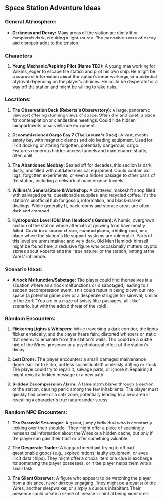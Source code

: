 ## Space Station Adventure Ideas

### General Atmosphere:
-   **Darkness and Decay:** Many areas of the station are dimly lit or completely dark, requiring a light source. The pervasive sense of decay and disrepair adds to the tension.

### Characters:

1.  **Young Mechanic/Aspiring Pilot (Name TBD):** A young man working for Wilkins, eager to escape the station and pilot his own ship. He might be a source of information about the station's inner workings, or a potential ally/rival depending on the player's choices. He could be desperate for a way off the station and might be willing to take risks.

### Locations:

1.  **The Observation Deck (Roberts's Observatory):** A large, panoramic viewport offering stunning views of space. Often dim and quiet, a place for contemplation or clandestine meetings. Could hide hidden compartments or surveillance equipment.

2.  **Decommissioned Cargo Bay 7 (The Lacuna's Dock):** A vast, mostly empty bay with magnetic clamps and old loading equipment. Used for illicit docking or storing forgotten, potentially dangerous, cargo. Features numerous hidden access tunnels and maintenance shafts, often unlit.

3.  **The Abandoned Medbay:** Sealed off for decades, this section is dark, dusty, and filled with outdated medical equipment. Could contain old logs, forgotten experiments, or even a hidden passage to other parts of the station, including a network of maintenance tunnels.

4.  **Wilkins's General Store & Workshop:** A cluttered, makeshift shop filled with salvaged parts, questionable supplies, and recycled coffee. It's the station's unofficial hub for gossip, information, and black-market dealings. While generally lit, back rooms and storage areas are often dark and cramped.

5.  **Hydroponics Level (Old Man Hemlock's Garden):** A humid, overgrown section of the station where attempts at growing food have mostly failed. Could be a source of rare, mutated plants, a hiding spot, or a place where the station's life support systems are vulnerable. Parts of this level are unmaintained and very dark. Old Man Hemlock himself might be found here, a reclusive figure who occasionally mutters cryptic stories about Roberts and the "true nature" of the station, hinting at the Wires' influence.

### Scenario Ideas:

-   **Airlock Malfunction/Sabotage:** The player could find themselves in a situation where an airlock malfunctions or is sabotaged, leading to a sudden decompression event. This could result in being blown out into space (a potential game over or a desperate struggle for survival, similar to the Zork "You are in a maze of twisty little passages, all alike" scenario, but with the added threat of the void).

### Random Encounters:

1.  **Flickering Lights & Whispers:** While traversing a dark corridor, the lights flicker erratically, and the player hears faint, distorted whispers or static that seems to emanate from the station's walls. This could be a subtle hint of the Wires' presence or a psychological effect of the station's decay.

2.  **Lost Drone:** The player encounters a small, damaged maintenance drone (similar to Echo, but less sophisticated) aimlessly drifting or stuck. The player could try to repair it, salvage parts, or ignore it. Repairing it might reveal a hidden message or a new path.

3.  **Sudden Decompression Alarm:** A false alarm blares through a section of the station, causing panic among the few inhabitants. The player must quickly find cover or a safe zone, potentially leading to a new area or revealing a character's true nature under stress.

### Random NPC Encounters:

1.  **The Paranoid Scavenger:** A gaunt, jumpy individual who is constantly looking over their shoulder. They might offer a piece of seemingly nonsensical information about the Wires or a hidden cache, but only if the player can gain their trust or offer something valuable.

2.  **The Desperate Trader:** A haggard merchant trying to offload questionable goods (e.g., expired rations, faulty equipment, or even illicit data chips). They might offer a crucial item or a clue in exchange for something the player possesses, or if the player helps them with a small task.

3.  **The Silent Observer:** A figure who appears to be watching the player from a distance, never directly engaging. They might be a loyalist of the Wires, another sleepwalker, or simply a curious inhabitant. Their presence could create a sense of unease or hint at being monitored.